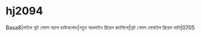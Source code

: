 # hj2094
Basa8|লাইভ স্লট গেমস অ্যাপ ডাউনলোড|নতুন অনলাইন রিয়েল ক্যাসিনো|স্লট গেমস মোবাইল রিয়েল মানি|0705   
